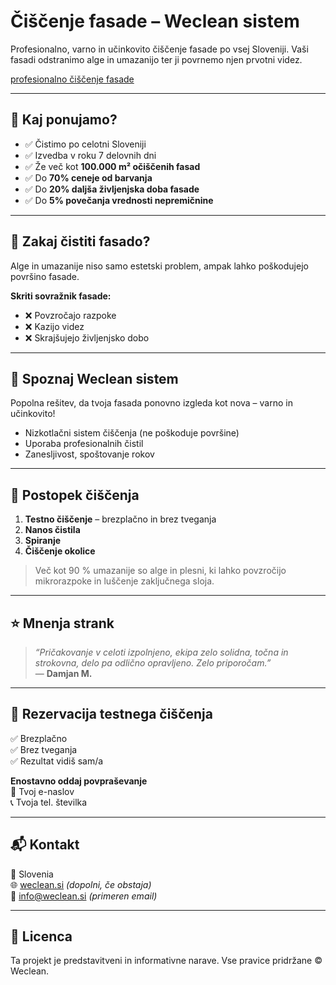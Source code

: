 # Čiščenje fasade – Weclean sistem

Profesionalno, varno in učinkovito čiščenje fasade po vsej Sloveniji. Vaši fasadi odstranimo alge in umazanijo ter ji povrnemo njen prvotni videz.

[profesionalno čiščenje fasade](https://weclean.si/ciscenje-fasade/)

---

## 🧼 Kaj ponujamo?

- ✅ Čistimo po celotni Sloveniji
- ✅ Izvedba v roku 7 delovnih dni
- ✅ Že več kot **100.000 m² očiščenih fasad**
- ✅ Do **70% ceneje od barvanja**
- ✅ Do **20% daljša življenjska doba fasade**
- ✅ Do **5% povečanja vrednosti nepremičnine**

---

## 🔎 Zakaj čistiti fasado?

Alge in umazanije niso samo estetski problem, ampak lahko poškodujejo površino fasade.

**Skriti sovražnik fasade:**
- ❌ Povzročajo razpoke
- ❌ Kazijo videz
- ❌ Skrajšujejo življenjsko dobo

---

## 🧪 Spoznaj Weclean sistem

Popolna rešitev, da tvoja fasada ponovno izgleda kot nova – varno in učinkovito!

- Nizkotlačni sistem čiščenja (ne poškoduje površine)
- Uporaba profesionalnih čistil
- Zanesljivost, spoštovanje rokov

---

## 🧰 Postopek čiščenja

1. **Testno čiščenje** – brezplačno in brez tveganja
2. **Nanos čistila**
3. **Spiranje**
4. **Čiščenje okolice**

> Več kot 90 % umazanije so alge in plesni, ki lahko povzročijo mikrorazpoke in luščenje zaključnega sloja.

---

## ⭐ Mnenja strank

> _“Pričakovanje v celoti izpolnjeno, ekipa zelo solidna, točna in strokovna, delo pa odlično opravljeno. Zelo priporočam.”_  
> — **Damjan M.**

---

## 📅 Rezervacija testnega čiščenja

✅ Brezplačno  
✅ Brez tveganja  
✅ Rezultat vidiš sam/a

**Enostavno oddaj povpraševanje**  
📧 Tvoj e-naslov  
📞 Tvoja tel. številka  

---

## 📬 Kontakt

📍 Slovenia  
🌐 [weclean.si](https://weclean.si) *(dopolni, če obstaja)*  
📩 info@weclean.si *(primeren email)*

---

## 📜 Licenca

Ta projekt je predstavitveni in informativne narave. Vse pravice pridržane © Weclean.
